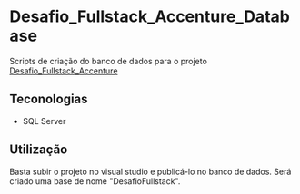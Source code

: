 # Desafio_Fullstack_Accenture_Database

Scripts de criação do banco de dados para o projeto [Desafio_Fullstack_Accenture](https://github.com/rafaelmazzoli/Desafio_Fullstack_Accenture)

## Teconologias

- SQL Server

## Utilização

Basta subir o projeto no visual studio e publicá-lo no banco de dados.
Será criado uma base de nome "DesafioFullstack".
